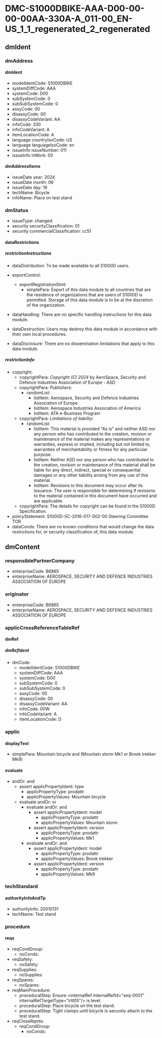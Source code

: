 # DMC-S1000DBIKE-AAA-D00-00-00-00AA-330A-A_011-00_EN-US_1_1_regenerated_2_regenerated

## dmIdent

### dmAddress

#### dmIdent

*   modelIdentCode: S1000DBIKE
*   systemDiffCode: AAA
*   systemCode: D00
*   subSystemCode: 0
*   subSubSystemCode: 0
*   assyCode: 00
*   disassyCode: 00
*   disassyCodeVariant: AA
*   infoCode: 330
*   infoCodeVariant: A
*   itemLocationCode: A
*   language countryIsoCode: US
*   language languageIsoCode: en
*   issueInfo issueNumber: 011
*   issueInfo inWork: 00

#### dmAddressItems

*   issueDate year: 2024
*   issueDate month: 06
*   issueDate day: 19
*   techName: Bicycle
*   infoName: Place on test stand

### dmStatus

*   issueType: changed
*   security securityClassification: 01
*   security commercialClassification: cc51

#### dataRestrictions

##### restrictionInstructions

*   dataDistribution: To be made available to all S1000D users.

*   exportControl:
    *   exportRegistrationStmt:
        *   simplePara: Export of this data module to all countries that are the residence of organizations that are users of S1000D is permitted. Storage of this data module is to be at the discretion of the organization.

*   dataHandling: There are no specific handling instructions for this data module.
*   dataDestruction: Users may destroy this data module in accordance with their own local procedures.
*   dataDisclosure: There are no dissemination limitations that apply to this data module.

##### restrictionInfo

*   copyright:
    *   copyrightPara: *Copyright (C) 2024* by AeroSpace, Security and Defence Industries Association of Europe - ASD
    *   copyrightPara: *Publishers:*
        *   randomList:
            *   listItem: Aerospace, Security and Defence Industries Association of Europe
            *   listItem: Aerospace Industries Association of America
            *   listItem: ATA e-Business Program
    *   copyrightPara: *Limitations of liability:*
        *   randomList:
            *   listItem: This material is provided "As is" and neither ASD nor any person who has contributed to the creation, revision or maintenance of the material makes any representations or warranties, express or implied, including but not limited to, warranties of merchantability or fitness for any particular purpose.
            *   listItem: Neither ASD nor any person who has contributed to the creation, revision or maintenance of this material shall be liable for any direct, indirect, special or consequential damages or any other liability arising from any use of this material.
            *   listItem: Revisions to this document may occur after its issuance. The user is responsible for determining if revisions to the material contained in this document have occurred and are applicable.
    *   copyrightPara: The details for copyright can be found in the S1000D Specification.
*   policyStatement: S1000D-SC-2016-017-002-00 Steering Committee TOR
*   dataConds: There are no known conditions that would change the data restrictions for, or security classification of, this data module.

## dmContent

### responsiblePartnerCompany

*   enterpriseCode: B6865
*   enterpriseName: AEROSPACE, SECURITY AND DEFENCE INDUSTRIES ASSOCIATION OF EUROPE

### originator

*   enterpriseCode: B6865
*   enterpriseName: AEROSPACE, SECURITY AND DEFENCE INDUSTRIES ASSOCIATION OF EUROPE

### applicCrossReferenceTableRef

#### dmRef

##### dmRefIdent

*   dmCode:
    *   modelIdentCode: S1000DBIKE
    *   systemDiffCode: AAA
    *   systemCode: D00
    *   subSystemCode: 0
    *   subSubSystemCode: 0
    *   assyCode: 00
    *   disassyCode: 00
    *   disassyCodeVariant: AA
    *   infoCode: 00W
    *   infoCodeVariant: A
    *   itemLocationCode: D

### applic

#### displayText

*   simplePara: Mountain bicycle and (Mountain storm Mk1 or Brook trekker Mk9)

#### evaluate

*   andOr: and
    *   assert applicPropertyIdent: type
        *   applicPropertyType: prodattr
        *   applicPropertyValues: Mountain bicycle
    *   evaluate andOr: or
        *   evaluate andOr: and
            *   assert applicPropertyIdent: model
                *   applicPropertyType: prodattr
                *   applicPropertyValues: Mountain storm
            *   assert applicPropertyIdent: version
                *   applicPropertyType: prodattr
                *   applicPropertyValues: Mk1
        *   evaluate andOr: and
            *   assert applicPropertyIdent: model
                *   applicPropertyType: prodattr
                *   applicPropertyValues: Brook trekker
            *   assert applicPropertyIdent: version
                *   applicPropertyType: prodattr
                *   applicPropertyValues: Mk9

### techStandard

#### authorityInfoAndTp

*   authorityInfo: 20010131
*   techName: Test stand

### procedure

#### reqs

*   reqCondGroup:
    *   noConds:
*   reqSafety:
    *   noSafety:
*   reqSupplies:
    *   noSupplies:
*   reqSpares:
    *   noSpares:
*   reqMainProcedure:
    *   proceduralStep: Ensure &lt;internalRef internalRefId="seq-0001" internalRefTargetType="irtt05"/&gt; is level.
    *   proceduralStep: Place bicycle on the test stand.
    *   proceduralStep: Tight clamps until bicycle is securely attach to the test stand.
*   reqCloseRqmts:
    *   reqCondGroup:
        *   noConds:
